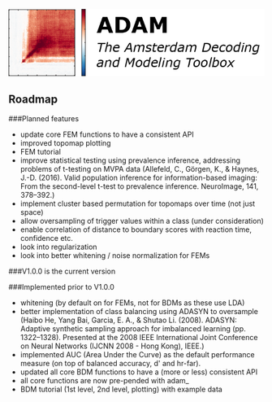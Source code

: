 [![ADAM](/install/ADAM_header.png)](https://github.com/fahrenfort/ADAM)

## Roadmap
###Planned features

* update core FEM functions to have a consistent API
* improved topomap plotting
* FEM tutorial
* improve statistical testing using prevalence inference, addressing problems of t-testing on MVPA data (Allefeld, C., Görgen, K., & Haynes, J.-D. (2016). Valid population inference for information-based imaging: From the second-level t-test to prevalence inference. NeuroImage, 141, 378–392.)
* implement cluster based permutation for topomaps over time (not just space)
* allow oversampling of trigger values within a class (under consideration)
* enable correlation of distance to boundary scores with reaction time, confidence etc.
* look into regularization
* look into better whitening / noise normalization for FEMs

###V1.0.0 is the current version

###Implemented prior to V1.0.0 
* whitening (by default on for FEMs, not for BDMs as these use LDA)
* better implementation of class balancing using ADASYN to oversample (Haibo He, Yang Bai, Garcia, E. A., & Shutao Li. (2008). ADASYN: Adaptive synthetic sampling approach for imbalanced learning (pp. 1322–1328). Presented at the 2008 IEEE International Joint Conference on Neural Networks (IJCNN 2008 - Hong Kong), IEEE.)
* implemented AUC (Area Under the Curve) as the default performance measure (on top of balanced accuracy, d' and hr-far).
* updated all core BDM functions to have a (more or less) consistent API
* all core functions are now pre-pended with adam_
* BDM tutorial (1st level, 2nd level, plotting) with example data   
